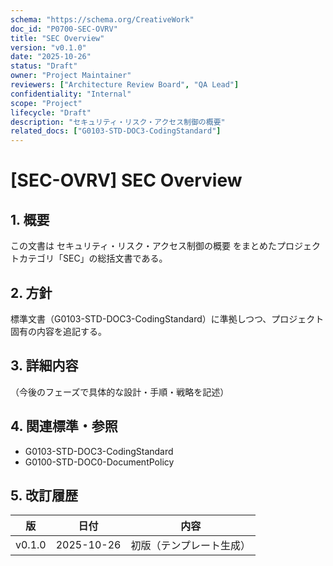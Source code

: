 ```yaml
---
schema: "https://schema.org/CreativeWork"
doc_id: "P0700-SEC-OVRV"
title: "SEC Overview"
version: "v0.1.0"
date: "2025-10-26"
status: "Draft"
owner: "Project Maintainer"
reviewers: ["Architecture Review Board", "QA Lead"]
confidentiality: "Internal"
scope: "Project"
lifecycle: "Draft"
description: "セキュリティ・リスク・アクセス制御の概要"
related_docs: ["G0103-STD-DOC3-CodingStandard"]
---
```


# [SEC-OVRV] SEC Overview

## 1. 概要
この文書は セキュリティ・リスク・アクセス制御の概要 をまとめたプロジェクトカテゴリ「SEC」の総括文書である。

## 2. 方針
標準文書（G0103-STD-DOC3-CodingStandard）に準拠しつつ、プロジェクト固有の内容を追記する。

## 3. 詳細内容
（今後のフェーズで具体的な設計・手順・戦略を記述）

## 4. 関連標準・参照
- G0103-STD-DOC3-CodingStandard
- G0100-STD-DOC0-DocumentPolicy

## 5. 改訂履歴
| 版 | 日付 | 内容 |
|----|------|------|
| v0.1.0 | 2025-10-26 | 初版（テンプレート生成） |
